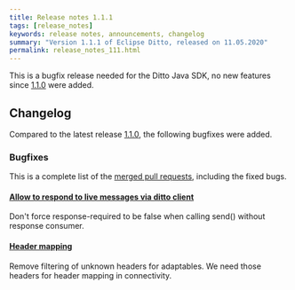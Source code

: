 ```yaml
---
title: Release notes 1.1.1
tags: [release_notes]
keywords: release notes, announcements, changelog
summary: "Version 1.1.1 of Eclipse Ditto, released on 11.05.2020"
permalink: release_notes_111.html
---
```


This is a bugfix release needed for the Ditto Java SDK, no new features since [1.1.0](release_notes_110.html) were added.

## Changelog

Compared to the latest release [1.1.0](release_notes_110.html), the following bugfixes were added.

### Bugfixes

This is a complete list of the 
[merged pull requests](https://github.com/eclipse/ditto/pulls?q=is%3Apr+milestone%3A1.1.1), including the fixed bugs.


#### [Allow to respond to live messages via ditto client](https://github.com/eclipse/ditto-clients/pull/60)

Don't force response-required to be false when calling send() without response consumer.

#### [Header mapping](https://github.com/eclipse/ditto/pull/671)

Remove filtering of unknown headers for adaptables. We need those headers for header mapping in connectivity.
